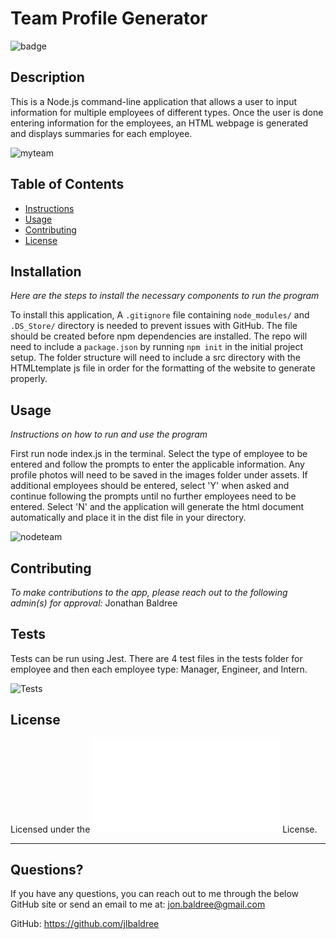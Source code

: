 # Team Profile Generator

![badge](https://img.shields.io/badge/license-Apache-brightgreen)<br>

## Description 

This is a Node.js command-line application that allows a user to input information for multiple employees of different types. Once the user is done entering information for the employees, an HTML webpage is generated and displays summaries for each employee.

![myteam](https://user-images.githubusercontent.com/74524186/110888107-bd7af280-82a8-11eb-9750-6dc73d37bfc5.PNG)

## Table of Contents

* [Instructions](#instructions)
* [Usage](#usage)
* [Contributing](#contributing)
* [License](#license)
    
## Installation
    
*Here are the steps to install the necessary components to run the program*
    
To install this application, A `.gitignore` file containing `node_modules/` and `.DS_Store/` directory is needed to prevent issues with GitHub. The file should be created before npm dependencies are installed. The repo will need to include a `package.json` by running `npm init` in the initial project setup. The folder structure will need to include a src directory with the HTMLtemplate js file in order for the formatting of the website to generate properly.
    
## Usage 
    
*Instructions on how to run and use the program*
    
First run node index.js in the terminal. Select the type of employee to be entered and follow the prompts to enter the applicable information. Any profile photos will need to be saved in the images folder under assets. If additional employees should be entered, select 'Y' when asked and continue following the prompts until no further employees need to be entered. Select 'N' and the application will generate the html document automatically and place it in the dist file in your directory.
    
![nodeteam](https://user-images.githubusercontent.com/74524186/110887761-15fdc000-82a8-11eb-80ea-c1a404e51e65.gif)

## Contributing
    
*To make contributions to the app, please reach out to the following admin(s) for approval:*
Jonathan Baldree

## Tests

Tests can be run using Jest. There are 4 test files in the tests folder for employee and then each employee type: Manager, Engineer, and Intern.

![Tests](https://user-images.githubusercontent.com/74524186/110887839-434a6e00-82a8-11eb-8cae-7b6cb55d972e.gif)

## License
    
Licensed under the ![Apache](assets/licenses/Apache.txt) License.

---
    
## Questions?
    
If you have any questions, you can reach out to me through the below GitHub site or send an email to me at: jon.baldree@gmail.com
   
GitHub: https://github.com/jlbaldree
